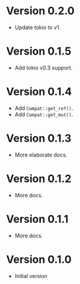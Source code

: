 # Version 0.2.0

- Update tokio to v1.

# Version 0.1.5

- Add tokio v0.3 support.

# Version 0.1.4

- Add `Compat::get_ref()`.
- Add `Compat::get_mut()`.

# Version 0.1.3

- More elaborate docs.

# Version 0.1.2

- More docs.

# Version 0.1.1

- More docs.

# Version 0.1.0

- Initial version
